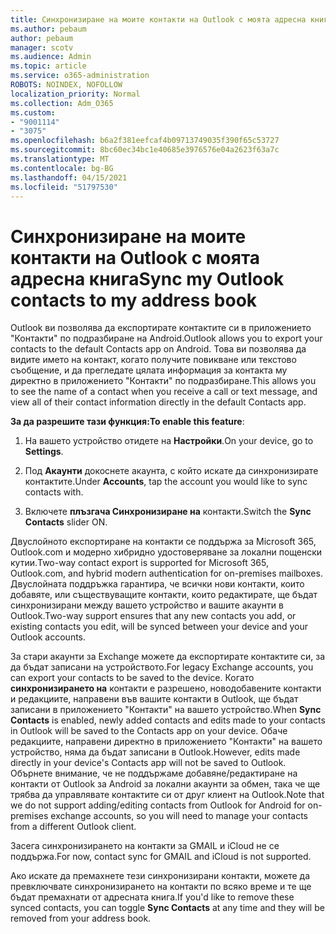 ```yaml
---
title: Синхронизиране на моите контакти на Outlook с моята адресна книга
ms.author: pebaum
author: pebaum
manager: scotv
ms.audience: Admin
ms.topic: article
ms.service: o365-administration
ROBOTS: NOINDEX, NOFOLLOW
localization_priority: Normal
ms.collection: Adm_O365
ms.custom:
- "9001114"
- "3075"
ms.openlocfilehash: b6a2f381eefcaf4b09713749035f390f65c53727
ms.sourcegitcommit: 8bc60ec34bc1e40685e3976576e04a2623f63a7c
ms.translationtype: MT
ms.contentlocale: bg-BG
ms.lasthandoff: 04/15/2021
ms.locfileid: "51797530"
---
```

# <a name="sync-my-outlook-contacts-to-my-address-book"></a><span data-ttu-id="befac-102">Синхронизиране на моите контакти на Outlook с моята адресна книга</span><span class="sxs-lookup"><span data-stu-id="befac-102">Sync my Outlook contacts to my address book</span></span>

<span data-ttu-id="befac-103">Outlook ви позволява да експортирате контактите си в приложението "Контакти" по подразбиране на Android.</span><span class="sxs-lookup"><span data-stu-id="befac-103">Outlook allows you to export your contacts to the default Contacts app on Android.</span></span> <span data-ttu-id="befac-104">Това ви позволява да видите името на контакт, когато получите повикване или текстово съобщение, и да прегледате цялата информация за контакта му директно в приложението "Контакти" по подразбиране.</span><span class="sxs-lookup"><span data-stu-id="befac-104">This allows you to see the name of a contact when you receive a call or text message, and view all of their contact information directly in the default Contacts app.</span></span>
 
<span data-ttu-id="befac-105">**За да разрешите тази функция:**</span><span class="sxs-lookup"><span data-stu-id="befac-105">**To enable this feature**:</span></span>
 
1. <span data-ttu-id="befac-106">На вашето устройство отидете на **Настройки**.</span><span class="sxs-lookup"><span data-stu-id="befac-106">On your device, go to **Settings**.</span></span>

2. <span data-ttu-id="befac-107">Под **Акаунти** докоснете акаунта, с който искате да синхронизирате контактите.</span><span class="sxs-lookup"><span data-stu-id="befac-107">Under **Accounts**, tap the account you would like to sync contacts with.</span></span>

3. <span data-ttu-id="befac-108">Включете **плъзгача Синхронизиране на** контакти.</span><span class="sxs-lookup"><span data-stu-id="befac-108">Switch the **Sync Contacts** slider ON.</span></span>
 
<span data-ttu-id="befac-109">Двуслойното експортиране на контакти се поддържа за Microsoft 365, Outlook.com и модерно хибридно удостоверяване за локални пощенски кутии.</span><span class="sxs-lookup"><span data-stu-id="befac-109">Two-way contact export is supported for Microsoft 365, Outlook.com, and hybrid modern authentication for on-premises mailboxes.</span></span> <span data-ttu-id="befac-110">Двуслойната поддръжка гарантира, че всички нови контакти, които добавяте, или съществуващите контакти, които редактирате, ще бъдат синхронизирани между вашето устройство и вашите акаунти в Outlook.</span><span class="sxs-lookup"><span data-stu-id="befac-110">Two-way support ensures that any new contacts you add, or existing contacts you edit, will be synced between your device and your Outlook accounts.</span></span>
 
<span data-ttu-id="befac-111">За стари акаунти за Exchange можете да експортирате контактите си, за да бъдат записани на устройството.</span><span class="sxs-lookup"><span data-stu-id="befac-111">For legacy Exchange accounts, you can export your contacts to be saved to the device.</span></span> <span data-ttu-id="befac-112">Когато **синхронизирането на** контакти е разрешено, новодобавените контакти и редакциите, направени във вашите контакти в Outlook, ще бъдат записани в приложението "Контакти" на вашето устройство.</span><span class="sxs-lookup"><span data-stu-id="befac-112">When **Sync Contacts** is enabled, newly added contacts and edits made to your contacts in Outlook will be saved to the Contacts app on your device.</span></span> <span data-ttu-id="befac-113">Обаче редакциите, направени директно в приложението "Контакти" на вашето устройство, няма да бъдат записани в Outlook.</span><span class="sxs-lookup"><span data-stu-id="befac-113">However, edits made directly in your device's Contacts app will not be saved to Outlook.</span></span> <span data-ttu-id="befac-114">Обърнете внимание, че не поддържаме добавяне/редактиране на контакти от Outlook за Android за локални акаунти за обмен, така че ще трябва да управлявате контактите си от друг клиент на Outlook.</span><span class="sxs-lookup"><span data-stu-id="befac-114">Note that we do not support adding/editing contacts from Outlook for Android for on-premises exchange accounts, so you will need to manage your contacts from a different Outlook client.</span></span>
 
<span data-ttu-id="befac-115">Засега синхронизирането на контакти за GMAIL и iCloud не се поддържа.</span><span class="sxs-lookup"><span data-stu-id="befac-115">For now, contact sync for GMAIL and iCloud is not supported.</span></span>
 
<span data-ttu-id="befac-116">Ако искате да премахнете тези синхронизирани контакти, можете  да превключвате синхронизирането на контакти по всяко време и те ще бъдат премахнати от адресната книга.</span><span class="sxs-lookup"><span data-stu-id="befac-116">If you'd like to remove these synced contacts, you can toggle **Sync Contacts** at any time and they will be removed from your address book.</span></span>
